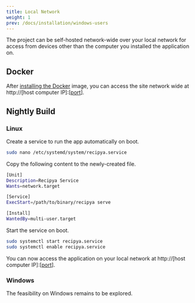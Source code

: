 ```yaml
---
title: Local Network
weight: 1
prev: /docs/installation/windows-users
---
```


The project can be self-hosted network-wide over your local network for access from devices other than the computer
you installed the application on.

## Docker

After [installing the Docker](/guide/docs/installation/docker) image, you can access the site network wide at http://[host computer IP]:[[port](/guide/docs/installation/config-file)].

## Nightly Build

### Linux

Create a service to run the app automatically on boot.

```bash
sudo nano /etc/systemd/system/recipya.service 
```

Copy the following content to the newly-created file.

```bash
[Unit]
Description=Recipya Service
Wants=network.target

[Service]
ExecStart=/path/to/binary/recipya serve

[Install]
WantedBy=multi-user.target
```

Start the service on boot.

```bash
sudo systemctl start recipya.service
sudo systemctl enable recipya.service
```

You can now access the application on your local network at http://[host computer IP]:[[port](/guide/docs/installation/config-file)].

### Windows

The feasibility on Windows remains to be explored.
